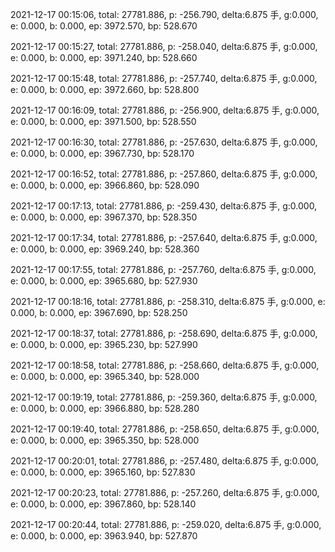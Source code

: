 2021-12-17 00:15:06, total: 27781.886, p: -256.790, delta:6.875 手, g:0.000, e: 0.000, b: 0.000, ep: 3972.570, bp: 528.670

2021-12-17 00:15:27, total: 27781.886, p: -258.040, delta:6.875 手, g:0.000, e: 0.000, b: 0.000, ep: 3971.240, bp: 528.660

2021-12-17 00:15:48, total: 27781.886, p: -257.740, delta:6.875 手, g:0.000, e: 0.000, b: 0.000, ep: 3972.660, bp: 528.800

2021-12-17 00:16:09, total: 27781.886, p: -256.900, delta:6.875 手, g:0.000, e: 0.000, b: 0.000, ep: 3971.500, bp: 528.550

2021-12-17 00:16:30, total: 27781.886, p: -257.630, delta:6.875 手, g:0.000, e: 0.000, b: 0.000, ep: 3967.730, bp: 528.170

2021-12-17 00:16:52, total: 27781.886, p: -257.860, delta:6.875 手, g:0.000, e: 0.000, b: 0.000, ep: 3966.860, bp: 528.090

2021-12-17 00:17:13, total: 27781.886, p: -259.430, delta:6.875 手, g:0.000, e: 0.000, b: 0.000, ep: 3967.370, bp: 528.350

2021-12-17 00:17:34, total: 27781.886, p: -257.640, delta:6.875 手, g:0.000, e: 0.000, b: 0.000, ep: 3969.240, bp: 528.360

2021-12-17 00:17:55, total: 27781.886, p: -257.760, delta:6.875 手, g:0.000, e: 0.000, b: 0.000, ep: 3965.680, bp: 527.930

2021-12-17 00:18:16, total: 27781.886, p: -258.310, delta:6.875 手, g:0.000, e: 0.000, b: 0.000, ep: 3967.690, bp: 528.250

2021-12-17 00:18:37, total: 27781.886, p: -258.690, delta:6.875 手, g:0.000, e: 0.000, b: 0.000, ep: 3965.230, bp: 527.990

2021-12-17 00:18:58, total: 27781.886, p: -258.660, delta:6.875 手, g:0.000, e: 0.000, b: 0.000, ep: 3965.340, bp: 528.000

2021-12-17 00:19:19, total: 27781.886, p: -259.360, delta:6.875 手, g:0.000, e: 0.000, b: 0.000, ep: 3966.880, bp: 528.280

2021-12-17 00:19:40, total: 27781.886, p: -258.650, delta:6.875 手, g:0.000, e: 0.000, b: 0.000, ep: 3965.350, bp: 528.000

2021-12-17 00:20:01, total: 27781.886, p: -257.480, delta:6.875 手, g:0.000, e: 0.000, b: 0.000, ep: 3965.160, bp: 527.830

2021-12-17 00:20:23, total: 27781.886, p: -257.260, delta:6.875 手, g:0.000, e: 0.000, b: 0.000, ep: 3967.860, bp: 528.140

2021-12-17 00:20:44, total: 27781.886, p: -259.020, delta:6.875 手, g:0.000, e: 0.000, b: 0.000, ep: 3963.940, bp: 527.870